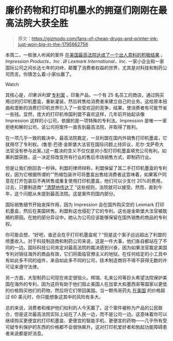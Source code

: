 # 廉价药物和打印机墨水的拥趸们刚刚在最高法院大获全胜

> 原文：<https://gizmodo.com/fans-of-cheap-drugs-and-printer-ink-just-won-big-in-the-1795662756>

本周二，一桩骇人听闻的案件 [在美国最高法院达成了一个出人意料的积极结果](http://www.ipwatchdog.com/2017/05/30/supreme-court-lexmark-sales-exhausted-patent-rights/id=83824/) 。 *Impression Products，Inc .诉 Lexmark International，Inc.* 一家小企业和一家国际公司之间长达七年的对峙，颠覆了消费者权益的世界，尤其是对科技和制药公司而言。你猜怎么着:小家伙赢了。

Watch

其核心是，*印象诉利盟* [专利案](https://www.usnews.com/news/us/articles/2017-05-30/us-top-court-restricts-patent-owners-right-to-block-resale-of-goods) 。印象产品，一个有 25 名员工的商店，通过购买用过的打印机墨盒，重新灌装，然后转售给消费者来建立自己的业务。这给原本扭曲和垄断的消费打印机世界引入了一些受欢迎的竞争，结果，使消费者有可能节省一些钱。显然，庞大的打印机帝国利盟不喜欢这样，几年前开始起诉像 Impression 这样的小公司，依据的是一项特殊的专利法。Impression 是唯一一家拒绝和解的公司，该公司将案件一直告到最高法院，并取得了胜利。

在一项几乎一致的裁决中，最高法院裁定，一旦利盟在国内外销售打印机墨盒，它就用尽了专利权。(鲁思·巴德·金斯堡大法官在国际问题上持异议，尼尔·戈萨奇大法官没有参与此案。)这一裁决的含义不仅仅是对小型打印机墨盒填充公司有利。如果利盟获胜，这一决定将改变所有行业的售后市场销售方式，即制药行业。

但是让我们倒回去一秒钟。利盟的律师辩称，利盟保留了其二手打印机墨盒的专利权，因为它根据所谓的“”热缩包装许可将墨盒出售给消费者这意味着，如果客户同意在打开包装后不再转售或重复使用打印机墨盒，他们可以少支付 20%的费用。过去，只要制造商“ [”清楚地传达了](https://www.forbes.com/sites/robbmandelbaum/2016/11/22/small-business-challenges-printing-giant-lexmark-in-supreme-court-appeal/2/#61bf230a27a6) ”这些规则，法院就可以接受。然而，直到今年，这个问题从未提到最高法院。这是案件的国内部分。

国际销售细节开始发挥作用，因为 Impression 会在国外购买空的 Lexmark 打印机墨盒，然后在美国转售。利盟称这也侵犯了它的专利。这也是金斯堡大法官被耽搁的原因。在她的部分异议中，她认为公司应该能够保留在国外销售的商品的专利权。

你可能会想，“好吧，谁还会在乎打印机墨盒呢？”但是这个案子远远超出了利盟的喷墨收入。对于科技制造商和制药公司来说，这是一件大事，他们各自都站在了不同的一边。国际科技公司肯定对最高法院的裁决感到兴奋，因为如果法官裁定美国专利对销往海外的商品有效，它们将面临官僚主义的地狱。在任何给定的小工具中有如此多不同的组件，来自如此多不同的公司，技术制造商将不得不获得无数的许可证来遵守法律。

另一方面，大型制药公司现在肯定很恼火。辉瑞、礼来公司等巨头希望法院保护美国在海外的专利，因为这将有助于他们阻止美国人在加拿大和墨西哥等国家以更低的价格购买他们的药物，然后将它们带回美国。当一颗伟哥药丸 [在美国](https://www.accessrx.com/blog/erectile-dysfunction/viagra/cost-of-buying-viagra-at-cvs-walgreens-and-walmart-pharmacy/) 的价格超过 60 美元时，你只能想象这其中的风险有多大。

总的来说，消费者和维护他们权利的人今天赢了。这个案件被称为产品的公民联合，但是这次最高法院实际上站在了人民一边，而不是公司一边。这意味着你可以继续购买更便宜的打印机墨盒、更便宜的智能手机、更便宜的药物——几乎所有受可疑专利保护的东西的价格都不会很快飙升。这对打印机爱好者和勃起功能障碍患者来说都是好消息。